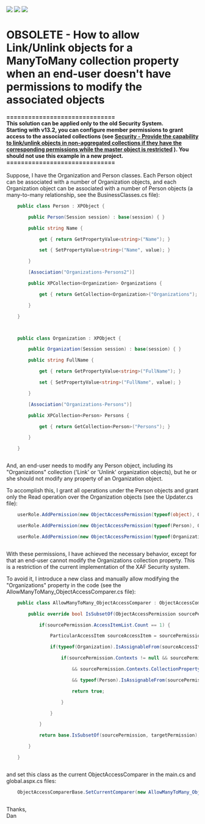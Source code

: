 <!-- default badges list -->
![](https://img.shields.io/endpoint?url=https://codecentral.devexpress.com/api/v1/VersionRange/134575728/10.2.9%2B)
[![](https://img.shields.io/badge/Open_in_DevExpress_Support_Center-FF7200?style=flat-square&logo=DevExpress&logoColor=white)](https://supportcenter.devexpress.com/ticket/details/E1823)
[![](https://img.shields.io/badge/📖_How_to_use_DevExpress_Examples-e9f6fc?style=flat-square)](https://docs.devexpress.com/GeneralInformation/403183)
<!-- default badges end -->
# OBSOLETE - How to allow Link/Unlink objects for a ManyToMany collection property when an end-user doesn't have permissions to modify the associated objects


<p><strong>==============================<br><strong>This solution can be applied only to the old Security System. <br>Starting with v13.2, you can configure member permissions to grant access to the associated collections (see <a href="https://www.devexpress.com/Support/Center/p/S30570">Security - Provide the capability to link/unlink objects in non-aggregated collections if they have the corresponding permissions while the master object is restricted</a> ). You should not use this example in a new project.<br></strong><strong>==============================</strong><br><br></strong>Suppose, I have the Organization and Person classes. Each Person object can be associated with a number of Organization objects, and each Organization object can be associated with a number of Person objects (a many-to-many relationship, see the BusinessClasses.cs file):<strong><br></strong></p>


```cs
	public class Person : XPObject {

		public Person(Session session) : base(session) { }

		public string Name {

			get { return GetPropertyValue<string>("Name"); }

			set { SetPropertyValue<string>("Name", value); }

		}

		[Association("Organizations-Persons2")]

		public XPCollection<Organization> Organizations {

			get { return GetCollection<Organization>("Organizations"); }

		}

	}



	public class Organization : XPObject {

		public Organization(Session session) : base(session) { }

		public string FullName {

			get { return GetPropertyValue<string>("FullName"); }

			set { SetPropertyValue<string>("FullName", value); }

		}

		[Association("Organizations-Persons")]

		public XPCollection<Person> Persons {

			get { return GetCollection<Person>("Persons"); }

		}

	}



```


<p>And, an end-user needs to modify any Person object, including its "Organizations" collection ('Link' or 'Unlink' organization objects), but he or she should not modify any property of an Organization object.</p>
<p>To accomplish this, I grant all operations under the Person objects and grant only the Read operation over the Organization objects (see the Updater.cs file):</p>


```cs
	userRole.AddPermission(new ObjectAccessPermission(typeof(object), ObjectAccess.AllAccess, ObjectAccessModifier.Allow));

	userRole.AddPermission(new ObjectAccessPermission(typeof(Person), ObjectAccess.AllAccess, ObjectAccessModifier.Allow));

	userRole.AddPermission(new ObjectAccessPermission(typeof(Organization), ObjectAccess.ChangeAccess, ObjectAccessModifier.Deny));



```


<p>With these permissions, I have achieved the necessary behavior, except for that an end-user cannot modify the Organizations collection property. This is a restriction of the current implementation of the XAF Security system.</p>
<p>To avoid it, I introduce a new class and manually allow modifying the "Organizations" property in the code (see the AllowManyToMany_ObjectAccessComparer.cs file):</p>


```cs
	public class AllowManyToMany_ObjectAccessComparer : ObjectAccessComparer {

		public override bool IsSubsetOf(ObjectAccessPermission sourcePermission, ObjectAccessPermission targetPermission) {

			if(sourcePermission.AccessItemList.Count == 1) {

				ParticularAccessItem sourceAccessItem = sourcePermission.AccessItemList[0];

				if(typeof(Organization).IsAssignableFrom(sourceAccessItem.ObjectType) && sourceAccessItem.Access == ObjectAccess.Write && sourceAccessItem.Modifier == ObjectAccessModifier.Allow) {

					if(sourcePermission.Contexts != null && sourcePermission.Contexts.CollectionPropertyContext != null

						&& sourcePermission.Contexts.CollectionPropertyContext.CollectionPropertyName == "Organizations"

						&& typeof(Person).IsAssignableFrom(sourcePermission.Contexts.CollectionPropertyContext.MasterObjectType)) {

						return true;

					}

				}

			}

			return base.IsSubsetOf(sourcePermission, targetPermission);

		}

	}



```


<p>and set this class as the current ObjectAccessComparer in the main.cs and global.aspx.cs files:</p>


```cs
	ObjectAccessComparerBase.SetCurrentComparer(new AllowManyToMany_ObjectAccessComparer ());



```


<p>Thanks,<br> Dan</p>

<br/>


